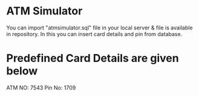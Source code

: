 # ATM Simulator
You can import "atmsimulator.sql" file in your local server & file is available in repository.
In this you can insert card details and pin from database.

# Predefined Card Details are given below
ATM NO: 7543
Pin No: 1709
